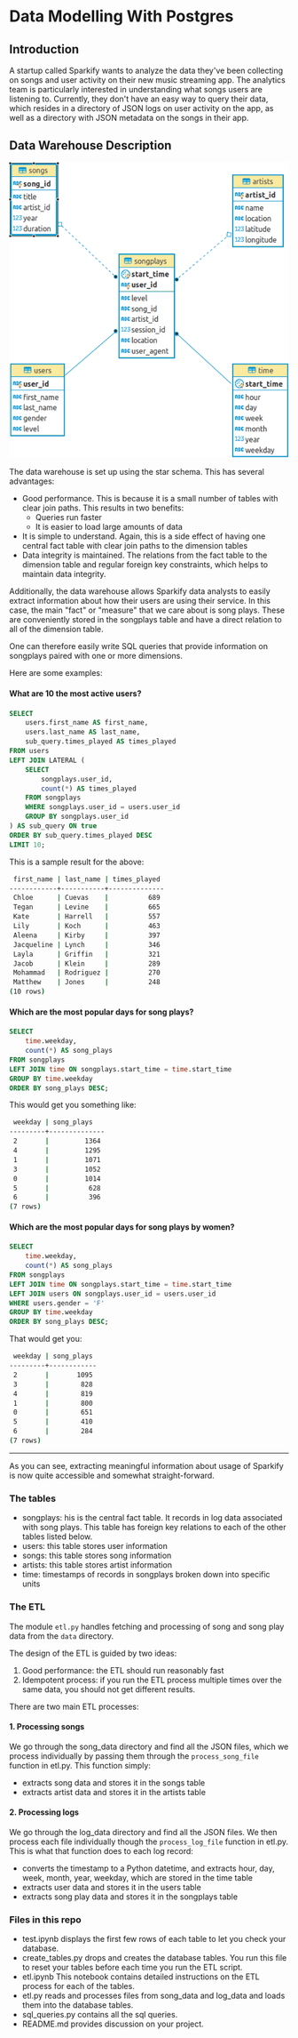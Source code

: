 # Data Modelling With Postgres

## Introduction

A startup called Sparkify wants to analyze the data they've been collecting on songs and user activity on their new music streaming app. The analytics team is particularly interested in understanding what songs users are listening to. Currently, they don't have an easy way to query their data, which resides in a directory of JSON logs on user activity on the app, as well as a directory with JSON metadata on the songs in their app.

## Data Warehouse Description

![Entity Relationship Diagram](erd.png)

The data warehouse is set up using the star schema.  This has several advantages:

- Good performance. This is because it is a small number of tables with clear join paths.  This results in two benefits:
  - Queries run faster
  - It is easier to load large amounts of data
- It is simple to understand.  Again, this is a side effect of having one central fact table with clear join paths to the dimension tables
- Data integrity is maintained.  The relations from the fact table to the dimension table and regular foreign key constraints, which helps to maintain data integrity.

Additionally, the data warehouse allows Sparkify data analysts to easily extract information about how their users are using their service.  In this case, the main "fact" or "measure" that we care about is song plays.  These are conveniently stored in the songplays table and have a direct relation to all of the dimension table.

One can therefore easily write SQL queries that provide information on songplays paired with one or more dimensions.

Here are some examples:

#### What are 10 the most active users?

```sql
SELECT
    users.first_name AS first_name,
    users.last_name AS last_name,
    sub_query.times_played AS times_played
FROM users
LEFT JOIN LATERAL (
    SELECT
        songplays.user_id,
        count(*) AS times_played
    FROM songplays
    WHERE songplays.user_id = users.user_id
    GROUP BY songplays.user_id
) AS sub_query ON true
ORDER BY sub_query.times_played DESC
LIMIT 10;
```

This is a sample result for the above:

```sh
 first_name | last_name | times_played
------------+-----------+--------------
 Chloe      | Cuevas    |          689
 Tegan      | Levine    |          665
 Kate       | Harrell   |          557
 Lily       | Koch      |          463
 Aleena     | Kirby     |          397
 Jacqueline | Lynch     |          346
 Layla      | Griffin   |          321
 Jacob      | Klein     |          289
 Mohammad   | Rodriguez |          270
 Matthew    | Jones     |          248
(10 rows)
```

#### Which are the most popular days for song plays?

```sql
SELECT
    time.weekday,
    count(*) AS song_plays
FROM songplays
LEFT JOIN time ON songplays.start_time = time.start_time
GROUP BY time.weekday
ORDER BY song_plays DESC;
```

This would get you something like:

```sh
 weekday | song_plays
---------+--------------
 2       |         1364
 4       |         1295
 1       |         1071
 3       |         1052
 0       |         1014
 5       |          628
 6       |          396
(7 rows)
```

#### Which are the most popular days for song plays by women?

```sql
SELECT
    time.weekday,
    count(*) AS song_plays
FROM songplays
LEFT JOIN time ON songplays.start_time = time.start_time
LEFT JOIN users ON songplays.user_id = users.user_id
WHERE users.gender = 'F'
GROUP BY time.weekday
ORDER BY song_plays DESC;
```

That would get you:

```sh
 weekday | song_plays
---------+------------
 2       |       1095
 3       |        828
 4       |        819
 1       |        800
 0       |        651
 5       |        410
 6       |        284
(7 rows)
```

---

As you can see, extracting meaningful information about usage of Sparkify is now quite accessible and somewhat straight-forward.

### The tables

- songplays: his is the central fact table.  It records in log data associated with song plays.  This table has foreign key relations to each of the other tables listed below.
- users: this table stores user information
- songs: this table stores song information
- artists: this table stores artist information
- time: timestamps of records in songplays broken down into specific units

### The ETL

The module `etl.py` handles fetching and processing of song and song play data from the `data` directory.

The design of the ETL is guided by two ideas:

1. Good performance: the ETL should run reasonably fast
2. Idempotent process: if you run the ETL process multiple times over the same data, you should not get different results.

There are two main ETL processes:

#### 1. Processing songs

We go through the song_data directory and find all the JSON files, which we process individually by passing them through the `process_song_file` function in etl.py.  This function simply:

- extracts song data and stores it in the songs table
- extracts artist data and stores it in the artists table

#### 2. Processing logs

We go through the log_data directory and find all the JSON files.  We then process each file individually though the `process_log_file` function in etl.py.  This is what that function does to each log record:

- converts the timestamp to a Python datetime, and extracts hour, day, week, month, year, weekday, which are stored in the time table
- extracts user data and stores it in the users table
- extracts song play data and stores it in the songplays table

### Files in this repo

- test.ipynb displays the first few rows of each table to let you check your database.
- create_tables.py drops and creates the database tables. You run this file to reset your tables before each time you run the ETL script.
- etl.ipynb This notebook contains detailed instructions on the ETL process for each of the tables.
- etl.py reads and processes files from song_data and log_data and loads them into the database tables.
- sql_queries.py contains all the sql queries.
- README.md provides discussion on your project.

